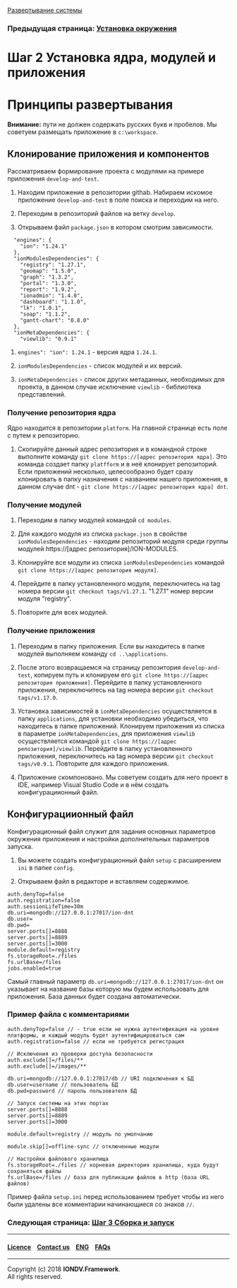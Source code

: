 [Развертывание системы](/docs/ru/1_system_deployment/)  

### Предыдущая страница: [Установка окружения](docs/ru/1_system_deployment/step1_installing_environment.md)

# Шаг 2 Установка ядра, модулей и приложения

# Принципы развертывания

**Внимание:** пути не должен содержать русских букв и пробелов. Мы советуем размещать приложение в `c:\workspace`.

## Клонирование приложения и компонентов

Рассматриваем формирование проекта с модулями на примере приложения `develop-and-test`.
1. Находим приложение в репозитории githab. Набираем искомое приложение `develop-and-test` в поле поиска и переходим на него.

2. Переходим в репозиторий файлов на ветку `develop`.

3. Открываем файл `package.json` в котором смотрим зависимости.

```
  "engines": {
    "ion": "1.24.1"
  },
  "ionModulesDependencies": {
    "registry": "1.27.1",
    "geomap": "1.5.0",
    "graph": "1.3.2",
    "portal": "1.3.0",
    "report": "1.9.2",
    "ionadmin": "1.4.0",
    "dashboard": "1.1.0",
    "lk": "1.0.1",
    "soap": "1.1.2",
    "gantt-chart": "0.8.0"
  },
  "ionMetaDependencies": {
    "viewlib": "0.9.1"
```

1. `engines": "ion": 1.24.1` - версия ядра `1.24.1`.  

2. `ionModulesDependencies` - список модулей и их версий.  

3. `ionMetaDependencies` - список других метаданных, необходимых для проекта, в данном случае исключение `viewlib` - библиотека представлений.

### Получение репозитория ядра

Ядро находится в репозитории `platform`. На главной странице есть поле с путем к репозиторию.

1. Скопируйте данный адрес репозитория и в командной строке выполните команду `git clone https://[адрес репозитория ядра]`. Это команда создает папку `platfform` и в неё клонирует репозиторий. Если приложений несколько, целесообразно будет сразу клонировать в папку назначения с названием нашего приложения, в данном случае dnt - `git clone https://[адрес репозитория ядра] dnt`.

### Получение модулей

1. Переходим в папку модулей командой `cd modules`. 

2. Для каждого модуля из списка `package.json` в свойстве `ionModulesDependencies` - находим репозиторий модуля среди группы модулей https://[адрес репозитория]/ION-MODULES.

3. Клонируйте все модули из списка `ionModulesDependencies` командой `git clone https://[адрес репозитория модуля]`.

4. Перейдите в папку установленного модуля, переключитесь на tag номера версии `git checkout tags/v1.27.1`. "1.27.1" номер версии модуля "registry". 

5. Повторите для всех модулей. 

### Получение приложения

1. Переходим в папку приложения. Если вы находитесь в папке модулей выполняем  команду `cd ..\applications`.

2. После этого возвращаемся на страницу репозитория `develop-and-test`, копируем путь и клонируем его
`git clone https://[адрес репозитория приложения]`. Перейдите в папку установленного приложения, переключитесь на tag номера версии `git checkout tags/v1.17.0`.

3. Установка зависимостей в `ionMetaDependencies` осуществляется в папку `applications`, для установки необходимо убедиться, что находитесь в папке приложений. Клонируем приложения из списка в параметре  `ionMetaDependencies`, для приложения `viewlib` осуществляется командой `git clone https://[адрес репозитория]/viewlib`.  Перейдите в папку установленного приложения, переключитесь на tag номера версии `git checkout tags/v0.9.1`. Повторите для каждого приложения.

4. Приложение скомпоновано. Мы советуем создать для него проект в IDE, например Visual Studio Code и в нём создать конфигурациионный файл.  

## Конфигурациионный файл

Конфигурационный файл служит для задания основных параметров окружения приложения и настройки дополнительных параметров запуска.

1. Вы можете создать конфигурационный файл `setup` с расширением `ini` в папке `config`. 

2. Открываем файл в редакторе и вставляем содержимое. 

```
auth.denyTop=false
auth.registration=false
auth.sessionLifeTime=30m
db.uri=mongodb://127.0.0.1:27017/ion-dnt
db.user=
db.pwd=
server.ports[]=8888
server.ports[]=8889
server.ports[]=3000
module.default=registry
fs.storageRoot=./files
fs.urlBase=/files
jobs.enabled=true
```
Самый главный параметр `db.uri=mongodb://127.0.0.1:27017/ion-dnt` он указывает на название базы которую мы будем использовать для приложения. База данных будет создана автоматически.

### Пример файла с комментариями

```
auth.denyTop=false // - true если не нужна аутентификация на уровне платформы, и каждый модуль будет аутентифицироваться сам
auth.registration=false // если не требуется регистрация

// Исключения из проверки доступа безопасности
auth.exclude[]=/files/**
auth.exclude[]=/images/**

db.uri=mongodb://127.0.0.1:27017/db // URI подключения к БД
db.user=username // пользователь БД
db.pwd=password // пароль пользователя БД

// Запуск системы на этих портах
server.ports[]=8888
server.ports[]=8889
server.ports[]=3000

module.default=registry // модуль по умолчанию

module.skip[]=offline-sync // отключенные модули

// Настройки файлового хранилища
fs.storageRoot=./files // корневая директория хранилища, куда будут сохраняться файлы
fs.urlBase=/files // база для публикации файлов в http (база URL файлов)
```
Пример файла `setup.ini` перед использованием требует чтобы из него были удалены все комментарии  начинающиеся со знаков `//`.

### Следующая страница: [Шаг 3 Сборка и запуск](/docs/ru/1_system_deployment/step3_building_and_running.md)

--------------------------------------------------------------------------  


 #### [Licence](/LICENCE.md) &ensp;  [Contact us](https://iondv.ru/index.html) &ensp;  [ENG](/docs/en/1_system_deployment/step2_project_with_modules.md)   &ensp; [FAQs](/faqs.md)          



--------------------------------------------------------------------------  

Copyright (c) 2018 **IONDV.Framework**.  
All rights reserved.  




